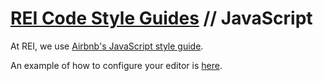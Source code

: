# [REI Code Style Guides](/README.md) // JavaScript

At REI, we use [Airbnb's JavaScript style guide](//github.com/airbnb/javascript). 

An example of how to configure your editor is [here](//github.com/rei/code-style-guides#editor-configuration).